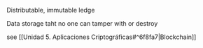 Distributable, immutable ledge

Data storage taht no one can tamper with or destroy

see [[Unidad 5. Aplicaciones Criptográficas#^6f8fa7|Blockchain]]



